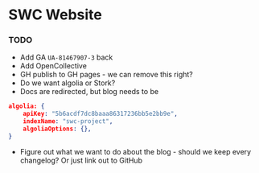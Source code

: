 # SWC Website

### TODO

- Add GA `UA-81467907-3` back
- Add OpenCollective
- GH publish to GH pages - we can remove this right?
- Do we want algolia or Stork?
- Docs are redirected, but blog needs to be

```json
algolia: {
    apiKey: "5b6acdf7dc8baaa86317236bb5e2bb9e",
    indexName: "swc-project",
    algoliaOptions: {},
}
```

- Figure out what we want to do about the blog - should we keep every changelog? Or just link out to GitHub
